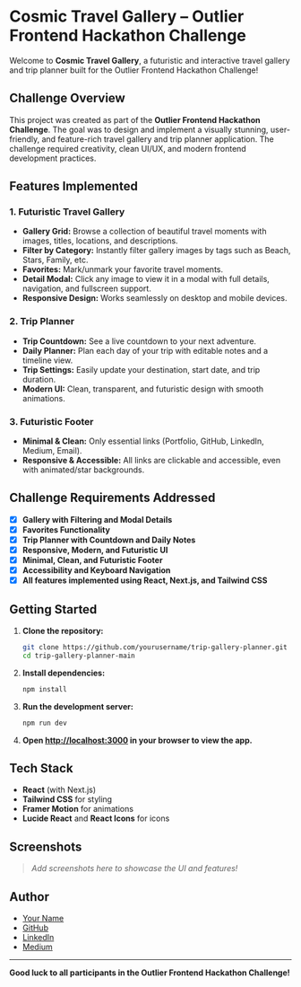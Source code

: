 # Cosmic Travel Gallery – Outlier Frontend Hackathon Challenge

Welcome to **Cosmic Travel Gallery**, a futuristic and interactive travel gallery and trip planner built for the Outlier Frontend Hackathon Challenge!

## Challenge Overview

This project was created as part of the **Outlier Frontend Hackathon Challenge**. The goal was to design and implement a visually stunning, user-friendly, and feature-rich travel gallery and trip planner application. The challenge required creativity, clean UI/UX, and modern frontend development practices.

## Features Implemented

### 1. Futuristic Travel Gallery
- **Gallery Grid:** Browse a collection of beautiful travel moments with images, titles, locations, and descriptions.
- **Filter by Category:** Instantly filter gallery images by tags such as Beach, Stars, Family, etc.
- **Favorites:** Mark/unmark your favorite travel moments.
- **Detail Modal:** Click any image to view it in a modal with full details, navigation, and fullscreen support.
- **Responsive Design:** Works seamlessly on desktop and mobile devices.

### 2. Trip Planner
- **Trip Countdown:** See a live countdown to your next adventure.
- **Daily Planner:** Plan each day of your trip with editable notes and a timeline view.
- **Trip Settings:** Easily update your destination, start date, and trip duration.
- **Modern UI:** Clean, transparent, and futuristic design with smooth animations.

### 3. Futuristic Footer
- **Minimal & Clean:** Only essential links (Portfolio, GitHub, LinkedIn, Medium, Email).
- **Responsive & Accessible:** All links are clickable and accessible, even with animated/star backgrounds.

## Challenge Requirements Addressed

- [x] **Gallery with Filtering and Modal Details**
- [x] **Favorites Functionality**
- [x] **Trip Planner with Countdown and Daily Notes**
- [x] **Responsive, Modern, and Futuristic UI**
- [x] **Minimal, Clean, and Futuristic Footer**
- [x] **Accessibility and Keyboard Navigation**
- [x] **All features implemented using React, Next.js, and Tailwind CSS**

## Getting Started

1. **Clone the repository:**
   ```bash
   git clone https://github.com/yourusername/trip-gallery-planner.git
   cd trip-gallery-planner-main
   ```

2. **Install dependencies:**
   ```bash
   npm install
   ```

3. **Run the development server:**
   ```bash
   npm run dev
   ```

4. **Open [http://localhost:3000](http://localhost:3000) in your browser to view the app.**

## Tech Stack

- **React** (with Next.js)
- **Tailwind CSS** for styling
- **Framer Motion** for animations
- **Lucide React** and **React Icons** for icons

## Screenshots

> _Add screenshots here to showcase the UI and features!_

## Author

- [Your Name](https://bhanuteja.vercel.app/)
- [GitHub](https://github.com/Bhanuteja005)
- [LinkedIn](https://www.linkedin.com/in/bhanu-teja-p-457955253/)
- [Medium](https://medium.com/@pashikantibhanuteja)

---

**Good luck to all participants in the Outlier Frontend Hackathon Challenge!**
